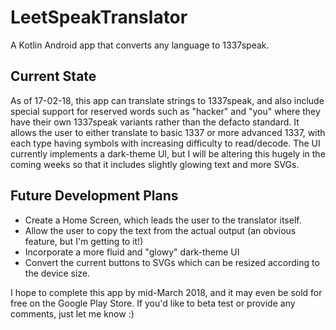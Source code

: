 # LeetSpeakTranslator
A Kotlin Android app that converts any language to 1337speak. 

## Current State
As of 17-02-18, this app can translate strings to 1337speak, and also include special support
for reserved words such as "hacker" and "you" where they have their own 1337speak variants
rather than the defacto standard. 
It allows the user to either translate to basic 1337 or more advanced 1337, with each type
having symbols with increasing difficulty to read/decode.
The UI currently implements a dark-theme UI, but I will be altering this hugely in the coming weeks
so that it includes slightly glowing text and more SVGs.

## Future Development Plans
- Create a Home Screen, which leads the user to the translator itself.
- Allow the user to copy the text from the actual output (an obvious feature, but I'm getting to it!)
- Incorporate a more fluid and "glowy" dark-theme UI
- Convert the current buttons to SVGs which can be resized according to the device size.

I hope to complete this app by mid-March 2018, and it may even be sold for free on the Google Play Store.
If you'd like to beta test or provide any comments, just let me know :)